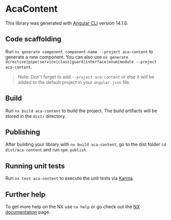 # AcaContent

This library was generated with [Angular CLI](https://github.com/angular/angular-cli) version 14.1.0.

## Code scaffolding

Run `nx generate component component-name --project aca-content` to generate a new component. You can also use `nx generate directive|pipe|service|class|guard|interface|enum|module --project aca-content`.
> Note: Don't forget to add `--project aca-content` or else it will be added to the default project in your `angular.json` file. 

## Build

Run `nx build aca-content` to build the project. The build artifacts will be stored in the `dist/` directory.

## Publishing

After building your library with `nx build aca-content`, go to the dist folder `cd dist/aca-content` and run `npm publish`.

## Running unit tests

Run `nx test aca-content` to execute the unit tests via [Karma](https://karma-runner.github.io).

## Further help

To get more help on the NX use `nx help` or go check out the [NX documentation](https://nx.dev/getting-started/intro) page.
